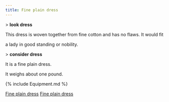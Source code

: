 ```yaml
---
title: Fine plain dress
---
```


\> **look dress**

This dress is woven together from fine cotton and has no flaws. It would
fit

a lady in good standing or nobility.

\> **consider dress**

It is a fine plain dress.

It weighs about one pound.

{% include Equipment.md %}

[Fine plain dress](Category:_Cloth_equipment "wikilink") [Fine plain
dress](Category:_Body_items "wikilink")